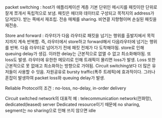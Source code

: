 packet switching : host가 애플리케이션 계층 기본 단위인 메시지를 패킷이란 단위로 잘게 쪼개서 독립적으로 보냄. 패킷은 헤더와 데이터로 구성되고 목적지의 address가 담겨있다. 받는 쪽에서 재조립. 전송 매체를 sharing. 비연결 지향형이며 손실된 패킷을 재전송.

Store and forward : 라우터가 다음 라우터로 패킷을 넘기는 행위를 출발지에서 목적지까지 계속 반복함. 즉, 라우터에서 store하고 forward해서 다음라우터에 넘기는 행위를 반복. 다음 라우터로 넘어가기 전에 패킷 전체가 다 도착해야됨. store로 인해 queuing delay가 생김. 이러한 delay는 근본적으로 없앨 수 없고 최소화해야됨. 또 loss도 발생. 라우터에 유한한 메모리로 인해 트래픽이 몰리면 loss가 발생. Loss 또한 근본적으로 못 없애고 최소화하는 방향으로 가야됨. Circuit switching보다 더 많은 유저들이 사용할 수 잇음. 자원공유로 bursty traffic(폭주 트레픽)에 효과적이다. 그러나 혼잡이 발생하여 packet loss와 queuing delay가 발생.

Reliable Protocol의 조건 : no-loss, no-delay, in-order delivery

Circuit switched network의 대표적 예 : telecommunication network(전화망), dedicated(leased) server
Dedicated resource이기 때문에 no sharing, segment는 no sharing으로 인해 쓰지 않으면 idle 